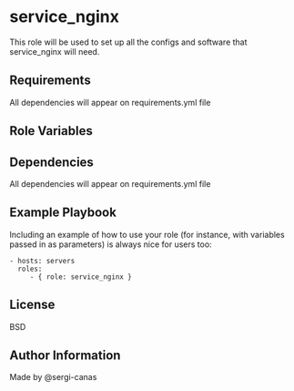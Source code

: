 service_nginx
=========

This role will be used to set up all the configs and software that service_nginx will need.

Requirements
------------

All dependencies will appear on requirements.yml file

Role Variables
--------------



Dependencies
------------

All dependencies will appear on requirements.yml file

Example Playbook
----------------

Including an example of how to use your role (for instance, with variables passed in as parameters) is always nice for users too:

    - hosts: servers
      roles:
         - { role: service_nginx }

License
-------

BSD

Author Information
------------------
Made by @sergi-canas
